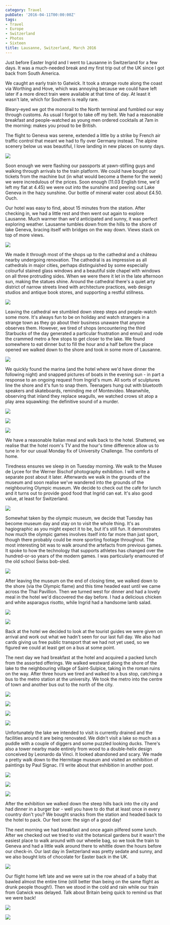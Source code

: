 ```yaml
---
category: Travel
pubDate: '2016-04-11T00:00:00Z'
tags:
- Travel
- Europe
- Switzerland
- Photos
- Sixteen
title: Lausanne, Switzerland, March 2016
---
```

Just before Easter Ingrid and I went to Lausanne in Switzerland for a few days. It was a much-needed break and my first trip out of the UK since I got back from South America.

We caught an early train to Gatwick. It took a strange route along the coast via Worthing and Hove, which was annoying because we could have left later if a more direct train were available at that time of day. At least it wasn&#39;t late, which for Southern is really rare.

Bleary-eyed we got the monorail to the North terminal and fumbled our way through customs. As usual I forgot to take off my belt. We had a reasonable breakfast and people-watched as young men ordered cocktails at 7am in the morning: makes you proud to be British.

The flight to Geneva was serene, extended a little by a strike by French air traffic control that meant we had to fly over Germany instead. The alpine scenery below us was beautiful, I love landing in new places on sunny days.

![](../../assets/images/swiss/Swiss01.jpg)

Soon enough we were flashing our passports at yawn-stifling guys and walking through arrivals to the train platform. We could have bought our tickets from the machine but (in what would become a theme for the week) we were incredulous of the prices. Soon enough (11.03 English time, we&#39;d left my flat at 4.45) we were out into the sunshine and peering out Lake Geneva in the hazy sunshine. Our bottle of mineral water cost about £4.50. Ouch.

Our hotel was easy to find, about 15 minutes from the station. After checking in, we had a little rest and then went out again to explore Lausanne. Much warmer than we&#39;d anticipated and sunny, it was perfect exploring weather. Lausanne tumbles down from the hills to the shore of lake Geneva, bracing itself with bridges on the way down. Views stack on top of more views.

![](../../assets/images/swiss/Swiss02.jpg)

We made it through most of the shops up to the cathedral and a château nearby undergoing renovation. The cathedral is as impressive as all cathedrals in major cities, perhaps distinguished by some especially colourful stained glass windows and a beautiful side chapel with windows on all three protruding sides. When we were there it let in the late afternoon sun, making the statues shine. Around the cathedral there&#39;s a quiet arty district of narrow streets lined with architecture practices, web design studios and antique book stores, and supporting a restful stillness.

![](../../assets/images/swiss/Swiss03.jpg)

Leaving the cathedral we stumbled down steep steps and people-watch some more. It&#39;s always fun to be on holiday and watch strangers in a strange town as they go about their business unaware that anyone observes them. However, we tired of shops (encountering the third Starbucks of the day generated a particular frustration and ennui) and rode the crammed metro a few stops to get closer to the lake. We found somewhere to eat dinner but to fill the hour and a half before the place opened we walked down to the shore and took in some more of Lausanne.

![](../../assets/images/swiss/Swiss04.jpg)

We quickly found the marina (and the hotel where we&#39;d have dinner the following night) and snapped pictures of boats in the evening sun - in part a response to an ongoing request from Ingrid&#39;s mum. All sorts of sculptures line the shore and it&#39;s fun to snap them. Teenagers hung out with bluetooth speakers and skateboards, reminding me of Montevideo. Meanwhile, observing that inland they replace seagulls, we watched crows sit atop a play area squawking: the definitive sound of a murder.

![](../../assets/images/swiss/Swiss05.jpg)

![](../../assets/images/swiss/Swiss06.jpg)

![](../../assets/images/swiss/Swiss07.jpg)

We have a reasonable Italian meal and walk back to the hotel. Shattered, we realise that the hotel room&#39;s TV and the hour&#39;s time difference allow us to tune in for our usual Monday fix of University Challenge. The comforts of home.

Tiredness ensures we sleep in on Tuesday morning. We walk to the Musee de Lycee for the Werner Bischof photography exhibition. I will write a separate post about it later. Afterwards we walk in the grounds of the museum and soon realise we&#39;ve wandered into the grounds of the neighbouring Olympic museum. We decide to check out the café for lunch and it turns out to provide good food that Ingrid can eat. It&#39;s also good value, at least for Switzerland.

![](../../assets/images/swiss/Swiss08.jpg)

Somewhat taken by the olympic museum, we decide that Tuesday has become museum day and stay on to visit the whole thing. It's as hagiographic as you might expect it to be, but it&#39;s still fun. It demonstrates how much the olympic games involves itself into far more than just sport, though there probably could be more sporting footage throughout. The most interesting bit was to walk around the artefacts from previous games. It spoke to how the technology that supports athletes has changed over the hundred-or-so years of the modern games. I was particularly enamoured of the old school Swiss bob-sled.

![](../../assets/images/swiss/Swiss09.jpg)

After leaving the museum on the end of closing time, we walked down to the shore (via the Olympic flame) and this time headed east until we came across the Thai Pavillion. Then we turned west for dinner and had a lovely meal in the hotel we&#39;d discovered the day before. I had a delicious chicken and white asparagus risotto, while Ingrid had a handsome lamb salad.

![](../../assets/images/swiss/Swiss10.jpg)

![](../../assets/images/swiss/Swiss11.jpg)

Back at the hotel we decided to look at the tourist guides we were given on arrival and work out what we hadn&#39;t seen for our last full day. We also had cards giving us free public transport that we had not yet used, so we figured we could at least get on a bus at some point.

The next day we had breakfast at the hotel and acquired a packed lunch from the assorted offerings. We walked westward along the shore of the lake to the neighbouring village of Saint-Sulpice, taking in the roman ruins on the way. After three hours we tired and walked to a bus stop, catching a bus to the metro station at the university. We took the metro into the centre of town and another bus out to the north of the city.

![](../../assets/images/swiss/Swiss12.jpg)

![](../../assets/images/swiss/Swiss13.jpg)

![](../../assets/images/swiss/Swiss14.jpg)

![](../../assets/images/swiss/Swiss15.jpg)

Unfortunately the lake we intended to visit is currently drained and the facilities around it are being renovated. We didn&#39;t visit a lake so much as a puddle with a couple of diggers and some puzzled looking ducks. There&#39;s also a tower nearby made entirely from wood to a double-helix design conceived by Leonardo da Vinci. It looked abandoned and scary. We made a pretty walk down to the Hermitage museum and visited an exhibition of paintings by Paul Signac. I&#39;ll write about that exhibition in another post.

![](../../assets/images/swiss/Swiss16.jpg)

![](../../assets/images/swiss/Swiss17.jpg)

![](../../assets/images/swiss/Swiss18.jpg)

After the exhibition we walked down the steep hills back into the city and had dinner in a burger bar - well you have to do that at least once in every country don&#39;t you? We bought snacks from the station and headed back to the hotel to pack. Our feet sore: the sign of a good day!

The next morning we had breakfast and once again pilfered some lunch. After we checked out we tried to visit the botanical gardens but it wasn&#39;t the easiest place to walk around with our wheelie bag, so we took the train to Geneva and had a little walk around there to whittle down the hours before our check-in. Our last day in Switzerland was pretty sedate and sunny, and we also bought lots of chocolate for Easter back in the UK.

![](../../assets/images/swiss/Swiss19.jpg)

Our flight home left late and we were sat in the row ahead of a baby that bawled almost the entire time (still better than being on the same flight as drunk people though!). Then we stood in the cold and rain while our train from Gatwick was delayed. Talk about Britain being quick to remind us that we were back!

![](../../assets/images/swiss/Swiss20.jpg)

![](../../assets/images/swiss/Swiss21.jpg)